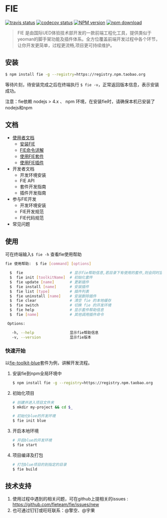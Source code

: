 # FIE

[![travis status][travis-image]][travis-url]
[![codecov status][codecov-image]][codecov-url]
[![NPM version][npm-image]][npm-url]
[![npm download][download-image]][download-url]

[travis-image]: https://img.shields.io/travis/fieteam/fie.svg?style=flat-square
[travis-url]: https://travis-ci.org/fieteam/fie.svg?branch=master
[codecov-image]: https://img.shields.io/codecov/c/github/fieteam/fie/master.svg?style=flat-square
[codecov-url]: https://codecov.io/gh/fieteam/fie
[npm-image]: https://img.shields.io/npm/v/fie.svg?style=flat-square
[npm-url]: https://npmjs.org/package/fie
[download-image]: https://img.shields.io/npm/dm/fie.svg?style=flat-square
[download-url]: https://npmjs.org/package/fie

> FIE 是由国际UED体验技术部开发的一款前端工程化工具，提供类似于yeoman的脚手架功能及插件体系。全方位覆盖前端开发过程中各个环节，让你开发更简单，过程更流畅,项目更可持续维护。


## 安装

```bash
$ npm install fie -g --registry=https://registry.npm.taobao.org
```

等待片刻，待安装完成之后在终端执行 `$ fie -v`，正常返回版本信息，表示安装成功。

注意：fie依赖 nodejs > 4.x 、 npm 环境，在安装fie时，请确保本机已安装了nodejs和npm

## 文档

* [使用者文档](docs/use-summary.md)
	* [安装FIE](docs/use-install.md)
	* [FIE命令详解](docs/use-cli.md)
	* [使用FIE套件](docs/use-toolkit.md)
	* [使用FIE插件](docs/use-plugin.md)
* 开发者文档
	* 开发环境安装
	* FIE API
	* 套件开发指南
	* 插件开发指南
* 参与FIE开发
	* 开发环境安装
	* FIE开发规范
	* FIE代码规范
* 常见问题

## 使用

可在终端输入`$ fie -h` 查看fie使用帮助

```bash
fie 使用帮助:  $ fie [command] [options]

  $  fie                     # 显示fie帮助信息,若目录下有使用的套件,则会同时显示套件的帮助信息
  $  fie init [toolkitName]  # 初始化套件
  $  fie update [name]       # 更新插件
  $  fie install [name]      # 安装插件
  $  fie list [type]         # 插件列表
  $  fie uninstall [name]    # 安装删除插件
  $  fie clear               # 清空 fie 的本地缓存
  $  fie switch              # 切换 fie 的开发环境
  $  fie help                # 显示套件帮助信息
  $  fie [name]              # 其他调用插件命令

 Options:

   -h, --help                显示fie帮助信息
   -v, --version             显示fie版本
```

### 快速开始

以[fie-toolkit-blue](https://www.npmjs.com/package/fie-toolkit-blue)套件为例，讲解开发流程。

1. 安装fie到npm全局环境中

	```bash
	$ npm install fie -g --registry=https://registry.npm.taobao.org
	```

2. 初始化项目

	```bash
	# 创建并进入项目文件夹
	$ mkdir my-project && cd $_
	
	# 初始化blue的开发环境
	$ fie init blue
	```
	
3. 开启本地环境

	```bash
	# 开启blue的开发环境
	$ fie start
	```
4. 项目编译及打包

	```bash
	# 打包blue项目的到指定的目录
	$ fie build
	```	

## 技术支持
1. 使用过程中遇到的相关问题，可在github上提相关的issues : https://github.com/fieteam/fie/issues/new
2. 也可通过钉钉或旺旺联系：@擎空、@宇果




